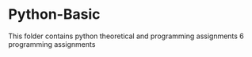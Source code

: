 # Python-Basic

This folder contains python theoretical and programming assignments
6 programming assignments
